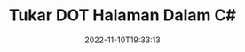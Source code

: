 ---
############################# Static ############################
layout: "auto-gen-merger"
date: 2022-11-10T19:33:13
draft: false
otherformats: dotm dotx epub html mht mhtml odp ods odt one otp ott pdf pps ppsx ppt

############################# Head ############################
head_title: "Tukar & Tukar DOT Halaman dalam C#"
head_description: "Tukar & Tukar kedudukan dua halaman dalam fail DOT dalam C# menggunakan API penggabungan dokumen."

############################# Header ############################
title: "Tukar DOT Halaman Dalam C#"
description: "Tukar DOT Halaman dengan beberapa baris kod .NET."
bg_image: "https://cms.admin.containerize.com/templates/aspose/App_Themes/V3/images/bg/header1.png"
bg_overlay: false
button:
    enable: true
    icon: "fas fa-arrow-down"
    label: "Muat turun Percubaan Percuma"
    link: "https://downloads.groupdocs.com/merger/net"

############################# SubMenu ############################
submenu:
    enable: true

    left:
        img_alt: "GroupDocs.Merger for .NET"
        image: "https://cms.admin.containerize.com/templates/groupdocs/images/product-logos/90x90-noborder/groupdocs-merger-net.png"
        product: "GroupDocs.Merger"
        platform: ".NET"

    middle:
        button:

            # button loop
            - link: "https://apireference.groupdocs.com/merger/net"
              text: "Rujukan API"

            # button loop
            - link: "https://github.com/groupdocs-merger"
              text: "Contoh Kod"

            # button loop
            - link: "https://products.groupdocs.app/merger/family"
              text: "Demo Langsung"

            # button loop
            - link: "https://purchase.groupdocs.com/pricing/merger/net"
              text: "penentuan harga"

    right:
        link_download: "https://downloads.groupdocs.com/merger"
        link_learn: "https://docs.groupdocs.com/merger/net"
        link_buy: "https://purchase.groupdocs.com"

############################# About ############################
about:
    enable: true
    title: "Mengenai API GroupDocs.Merger for .NET."
    content: |
        [GroupDocs.Merger for .NET](/ms/merger/net/) menawarkan penyelesaian mudah untuk menggabungkan & memisahkan dengan selamat antara pelbagai format dokumen termasuk PDF, Microsoft Office (Word, Excel, PowerPoint , OneNote), OpenDocument, HTML, imej dan banyak lagi dalam aplikasi .NET. Dengan menambah hanya beberapa baris kod, lakukan beberapa operasi dokumen seperti mengalih, mengalih keluar, memutar, menukar, mengekstrak atau menukar orientasi halaman dalam dokumen. API penggabungan dokumen juga menyokong pratonton halaman dokumen sebagai imej untuk menganalisis struktur dokumen, pemformatan dan kandungan pada halaman.
        
        GroupDocs.Merger API ialah pilihan yang tepat untuk penyelesaian korporat yang memerlukan ciri pertukaran halaman fail. API ini disokong dengan baik pada semua sistem pengendalian dan platform utama termasuk .NET Framework, .NET Standard, .NET Core, Mono.

############################# Steps ############################
steps:
    enable: true
    title_left: "Tukar DOT Halaman Fail dalam .NET"
    content_left: |
        [GroupDocs.Merger for .NET](/ms/merger/net/) memudahkan pembangun C# menukar halaman dalam fail DOT dengan melaksanakan beberapa langkah mudah .
        
        * Mulakan **SwapOptions** untuk menentukan nombor halaman untuk ditukar.
        * Buat contoh baharu **Penggabungan** dan lulus laluan dokumen sumber sebagai parameter pembina.
        * Panggil **SwapPages** dan hantar objek **SwapOptions**.
        * Panggil **Save** dan tentukan laluan fail untuk menyimpan dokumen yang terhasil.

    title_right: "Keperluan Sistem"
    content_right: |
        API GroupDocs.Merger for .NET disokong pada semua platform dan sistem pengendalian utama. Sebelum melaksanakan kod di bawah, sila pastikan anda mempunyai prasyarat berikut dipasang pada sistem anda.

        * Sistem Pengendalian: Microsoft Windows, Linux, MacOS
        * Persekitaran Pembangunan: Visual Studio, Xamarin, MonoDevelop
        * Rangka kerja: .NET Framework, .NET Standard, .NET Core, Mono
        * Muat turun versi terkini GroupDocs.Merger for .NET daripada [NuGet](https://www.nuget.org/packages/groupdocs.merger)
         
    code: |
     {{% merger/additional-styles %}}
     {{< merger/code-merger title="Cara menukar DOT halaman fail menggunakan kod contoh C#.">}}

        ```csharp    
        // Tukar DOT halaman fail menggunakan API GroupDocs.Merger
        int pageNumber1 = 6;
        int pageNumber2 = 1;

        // Mulakan kelas SwapOptions untuk menentukan nombor halaman untuk ditukar
        SwapOptions swapOptions = new SwapOptions(pageNumber2, pageNumber1);

        // Segerakan Penggabungan dengan input dokumen DOT.
        using (Merger merger = new Merger("input.dot"))
          {
            // Panggil kaedah SwapPages dan hantar objek SwapOptions kepadanya
            merger.SwapPages(swapOptions);
    
            // Panggil kaedah Simpan dan lulus laluan fail yang dikehendaki untuk menyimpan dokumen output
            merger.Save("output.dot");
          }
        ```
     {{< /merger/code-merger >}}

############################# Demos ############################
demos:
    enable: true
    title: "Demo Langsung - Tukar DOT Halaman Fail Dalam Talian"
    content: |
       Tukar DOT halaman fail sekarang dengan melawati tapak web [GroupDocs.Merger Live Demos](https://products.groupdocs.app/splitter/swap-pages/dot).
       Demo langsung mempunyai faedah berikut.
        
############################# About Formats ############################
about_formats:
    enable: true

############################# More Formats ############################
more_formats:
    enable: true
    title: "Tukar Halaman Format Fail Lain"
    content: |
        .NET dokumen penggabungan & pemisahan API untuk format fail dan imej. Tukar beberapa format fail popular seperti yang dinyatakan di bawah.

############################# Back to top ###############################
back_to_top:
    enable: true
---
